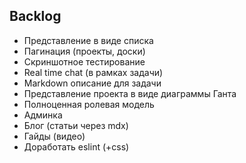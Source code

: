 ## Backlog

- Представление в виде списка
- Пагинация (проекты, доски)
- Скриншотное тестирование
- Real time chat (в рамках задачи)
- Markdown описание для задачи
- Представление проекта в виде диаграммы Ганта
- Полноценная ролевая модель
- Админка
- Блог (статьи через mdx)
- Гайды (видео)
- Доработать eslint (+css)
